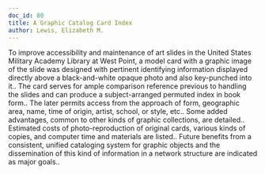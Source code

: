 ```yaml
---
doc_id: 80
title: A Graphic Catalog Card Index
author: Lewis, Elizabeth M.
---
```


To improve accessibility and maintenance of art slides in the United States
Military Academy Library at West Point, a model card with a graphic image of 
the slide was designed with pertinent identifying information displayed 
directly above a black-and-white opaque photo and also key-punched into it.. 
The card serves for ample comparison reference previous to handling the slides
and can produce a subject-arranged permuted index in book form.. The later 
permits access from the approach of form, geographic area, name, time of 
origin, artist, school, or style, etc.. Some added advantages, common to other 
kinds of graphic collections, are detailed.. Estimated costs of 
photo-reproduction of original cards, various kinds of copies, and computer 
time and materials are listed.. Future benefits from a consistent, unified 
cataloging system for graphic objects and the dissemination of this kind of 
information in a network structure are indicated as major goals..